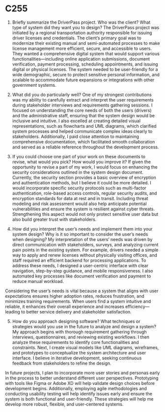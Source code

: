 # C255

1. Briefly summarize the DriverPass project. Who was the client? What type of system did they want you to design?
The DriverPass project was initiated by a regional transportation authority responsible for issuing driver licenses and credentials. The client’s primary goal was to modernize their existing manual and semi-automated processes to make license management more efficient, secure, and accessible to users. They wanted a comprehensive digital system that would support various functionalities—including online application submissions, document verification, payment processing, scheduling appointments, and issuing digital or physical licenses. The system needed to be user-friendly for a wide demographic, secure to protect sensitive personal information, and scalable to accommodate future expansions or integrations with other government systems.

2. What did you do particularly well?
One of my strongest contributions was my ability to carefully extract and interpret the user requirements during stakeholder interviews and requirements gathering sessions. I focused on understanding the core needs of both the users (drivers) and the administrative staff, ensuring that the system design would be inclusive and intuitive. I also excelled at creating detailed visual representations, such as flowcharts and UML diagrams, which clarified system processes and helped communicate complex ideas clearly to stakeholders. Additionally, I paid close attention to maintaining comprehensive documentation, which facilitated smooth collaboration and served as a reliable reference throughout the development process.

3. If you could choose one part of your work on these documents to revise, what would you pick? How would you improve it?
If given the opportunity to revise a part of my work, I would focus on enhancing the security considerations outlined in the system design document. Currently, the security section provides a basic overview of encryption and authentication methods, but I believe it could be more detailed. I would incorporate specific security protocols such as multi-factor authentication, role-based access controls, regular security audits, and encryption standards for data at rest and in transit. Including threat modeling and risk assessment would also help anticipate potential vulnerabilities and ensure the system is resilient against cyber threats. Strengthening this aspect would not only protect sensitive user data but also build greater trust with stakeholders.

4. How did you interpret the user’s needs and implement them into your system design? Why is it so important to consider the user’s needs when designing?
My interpretation of the users’ needs was driven by direct communication with stakeholders, surveys, and analyzing current pain points in the existing system. For example, drivers needed a simple way to apply and renew licenses without physically visiting offices, and staff required an efficient backend for processing applications. To address these needs, I designed a user-centric interface with clear navigation, step-by-step guidance, and mobile responsiveness. I also automated key processes like document verification and payment to reduce manual workload.

Considering the user’s needs is vital because a system that aligns with user expectations ensures higher adoption rates, reduces frustration, and minimizes training requirements. When users find a system intuitive and reliable, it enhances their overall experience and increases efficiency—leading to better service delivery and stakeholder satisfaction.

5. How do you approach designing software? What techniques or strategies would you use in the future to analyze and design a system?
My approach begins with thorough requirement gathering through interviews, questionnaires, and reviewing existing workflows. I then analyze these requirements to identify core functionalities and constraints. Next, I create visual models like UML diagrams, wireframes, and prototypes to conceptualize the system architecture and user interface. I believe in iterative development, seeking continuous feedback from stakeholders to refine the design.

In future projects, I plan to incorporate more user stories and personas early in the process to better understand different user perspectives. Prototyping with tools like Figma or Adobe XD will help validate design choices before development begins. Additionally, employing agile methodologies and conducting usability testing will help identify issues early and ensure the system is both functional and user-friendly. These strategies will help me develop more robust, flexible, and user-centered systems.
